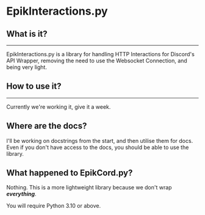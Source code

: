 # EpikInteractions.py
## What is it?
--------------
EpikInteractions.py is a library for handling HTTP Interactions for Discord's API Wrapper, removing the need to use the Websocket Connection, and being very light.

## How to use it?
------------------
Currently we're working it, give it a week.

## Where are the docs?
I'll be working on docstrings from the start, and then utilise them for docs. Even if you don't have access to the docs, you should be able to use the library.

## What happened to EpikCord.py?
Nothing. This is a more lightweight library because we don't wrap ***everything***.

You will require Python 3.10 or above.